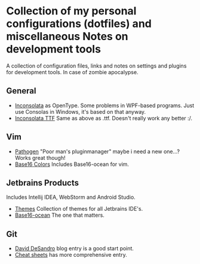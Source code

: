Collection of my personal configurations (dotfiles) and miscellaneous Notes on development tools
================================================================================================

A collection of configuration files, links and notes on settings and plugins for development tools.
In case of zombie apocalypse.

General
-------
* [Inconsolata](http://www.levien.com/type/myfonts/inconsolata.html) as OpenType. Some problems in WPF-based programs. Just use Consolas in Windows, it's based on that anyway.
* [Inconsolata TTF](https://code.google.com/p/googlefontdirectory/source/browse/inconsolata/Inconsolata.ttf?r=fffda675769720a297f4d239e7065f751bbe655f) Same as above as .ttf. Doesn't really work any better :/.

Vim
---

* [Pathogen](https://github.com/tpope/vim-pathogen) "Poor man's pluginmanager" maybe i need a new one...? Works great though!
* [Base16 Colors](https://github.com/chriskempson/base16-vim/) Includes Base16-ocean for vim.


Jetbrains Products
------------------

Includes Intellij IDEA, WebStorm and Android Studio.

* [Themes](http://ideacolorthemes.org/home/) Collection of themes for all Jetbrains IDE's.
* [Base16-ocean](http://ideacolorthemes.org/themes/96/) The one that matters.


Git
---

* [David DeSandro](http://dropshado.ws/post/7844857440/gitconfig-colors) blog entry is a good start point.  
* [Cheat sheets](http://cheat.errtheblog.com/s/git) has more comprehensive entry.


